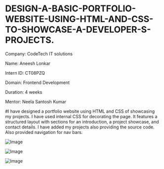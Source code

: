 # DESIGN-A-BASIC-PORTFOLIO-WEBSITE-USING-HTML-AND-CSS-TO-SHOWCASE-A-DEVELOPER-S-PROJECTS.

Company: CodeTech IT solutions

Name: Aneesh Lonkar

Intern ID: CT08PZQ

Domain: Frontend Development

Duration: 4 weeks

Mentor: Neela Santosh Kumar

#I have designed a portfolio website using HTML and CSS of showcasing my projects.
I have used internal CSS for decorating the page.
It features a structured layout with sections for an introduction, a project showcase, and contact details. 
I have added my projects also providing the source code.
Also provided navigation for nav bars.



![Image](https://github.com/user-attachments/assets/3f4ea1ba-b0d6-475e-9785-29c21563a3c6)

![Image](https://github.com/user-attachments/assets/80e8bafe-b77c-4f7e-9fb1-b0626caf650d)

![Image](https://github.com/user-attachments/assets/e1caae67-1db6-4c4c-b81c-b872c520932e)
